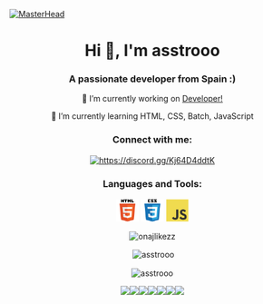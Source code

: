 [![MasterHead](https://share.creavite.co/F02pJlV3qG0w1UTH.gif)](https://rishavchanda.io)
<h1 align="center">Hi 👋, I'm asstrooo</h1>
<h3 align="center">A passionate developer from Spain :)</h3>



<p align="center"> 🔭 I’m currently working on <a href="https://github.com/onajlikezz/DiscordGenBot" target="_blank">Developer!</a></p>

<p align="center"> 🌱 I’m currently learning HTML, CSS, Batch, JavaScript</p>

<h3 align="center">Connect with me:</h3>
<p align="center">
<a align="center" href="https://discord.gg/https://discord.gg/projectnoxius" target="blank"><img align="center" src="https://raw.githubusercontent.com/rahuldkjain/github-profile-readme-generator/master/src/images/icons/Social/discord.svg" alt="https://discord.gg/Kj64D4ddtK" height="30" width="40" /></a>
</p>

<h3 align="center">Languages and Tools:</h3>
<p align="center">
<a href="https://www.w3.org/html/" target="_blank"> <img src="https://raw.githubusercontent.com/devicons/devicon/master/icons/html5/html5-original-wordmark.svg" alt="html5" width="40" height="40"/></a>
<a href="https://www.w3schools.com/css/" target="_blank"> <img src="https://raw.githubusercontent.com/devicons/devicon/master/icons/css3/css3-original-wordmark.svg" alt="css3" width="40" height="40"/></a>
<a href="https://developer.mozilla.org/en-US/docs/Web/JavaScript" target="_blank"> <img src="https://raw.githubusercontent.com/devicons/devicon/master/icons/javascript/javascript-original.svg" alt="javascript" width="40" height="40"/></a>
</p>


<p align="center"><img src="https://github-readme-stats.vercel.app/api/top-langs?username=onajlikezz&show_icons=true&locale=en&layout=compact" alt="onajlikezz" /></p>

<p align="center">&nbsp;<img align="center" src="https://github-readme-stats.vercel.app/api?username=asstrooo&show_icons=true&locale=en" alt="asstrooo" /></p>

<p align="center"><img align="center" src="https://github-readme-streak-stats.herokuapp.com/?user=asstrooo&" alt="asstrooo" /></p>


<p align="center">
  <img src="https://media3.giphy.com/media/ln7z2eWriiQAllfVcn/200w.webp" width="100"><img src="https://i.giphy.com/media/LMt9638dO8dftAjtco/200.webp" width="100"><img src="https://i.giphy.com/media/eNAsjO55tPbgaor7ma/200w.webp" width="100"><img src="https://i.giphy.com/media/VgGthkhUvGgOit7Y9i/200.webp" width="100"><img src="https://media3.giphy.com/media/kdFc8fubgS31b8DsVu/giphy.webp" width="100"><img src="https://i.giphy.com/media/KzJkzjggfGN5Py6nkT/200.webp" width="100"><img src="https://i.giphy.com/media/IdyAQJVN2kVPNUrojM/200.webp" width="100">
</p> 
